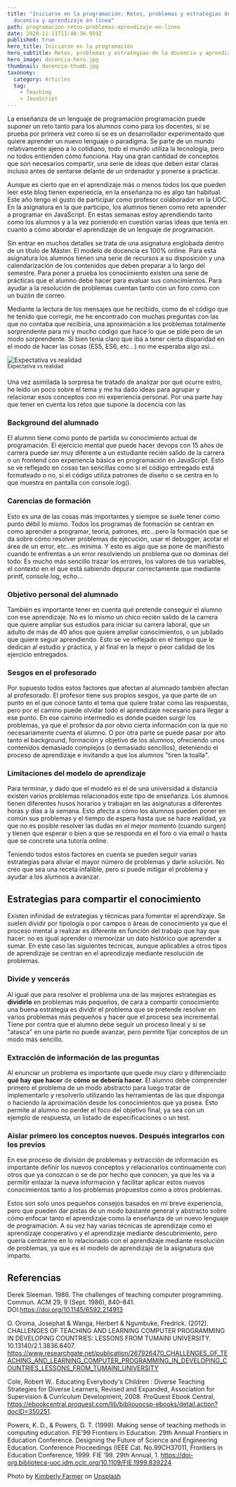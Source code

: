 ```yaml
---
title: "Iniciarse en la programación: Retos, problemas y estrategias de la
  docencia y aprendizaje en línea"
path: programacion-retos-problemas-aprendizaje-en-linea
date: 2020-11-11T11:48:36.959Z
published: true
hero_title: Iniciarse en la programación
hero_subtitle: Retos, problemas y estrategias de la docencia y aprendizaje en línea
hero_image: docencia-hero.jpg
thumbnail: docencia-thumb.jpg
taxonomy:
  category: Articles
  tag:
    - Teaching
    - JavaScript
---
```

La enseñanza de un lenguaje de programación programación puede suponer un reto tanto para los alumnos como para los docentes, si se prueba por primera vez como si se es un desarrollador experimentado que quiere aprender un nuevo lenguaje o paradigma. Se parte de un mundo relativamente ajeno a lo cotidiano, todo el mundo utiliza la tecnología, pero no todos entienden cómo funciona. Hay una gran cantidad de conceptos que son necesarios compartir, una serie de ideas que deben estar claras incluso antes de sentarse delante de un ordenador y ponerse a practicar. 

Aunque es cierto que en el aprendizaje más o menos todos los que pueden leer este blog tienen experiencia, en la enseñanza no es algo tan habitual. Este año tengo el gusto de participar como profesor colaborador en la UOC. En la asignatura en la que participo, los alumnos tienen como reto aprender a programar en JavaScript. En estas semanas estoy aprendiendo tanto como los alumnos y a la vez poniendo en cuestión varias ideas que tenía en cuanto a cómo abordar el aprendizaje de un lenguaje de programación.

Sin entrar en muchos detalles se trata de una asignatura englobada dentro de un título de Máster. El modelo de docencia es 100% online. Para esta asignatura los alumnos tienen una serie de recursos a su disposición y una calendarización de los contenidos que deben preparar a lo largo del semestre. Para poner a prueba los conocimiento existen una serie de prácticas que el alumno debe hacer para evaluar sus conocimientos. Para ayudar a la resolución de problemas cuentan tanto con un foro como con un buzón de correo.

Mediante la lectura de los mensajes que he recibido, como de el código que he tenido que corregir, me he encontrado con muchas preguntas con las que no contaba que recibiría, una aproximación a los problemas totalmente sorprendente para mi y mucho código que hace lo que se pide pero de un modo sorprendente. Si bien tenía claro que iba a tener cierta disparidad en el modo de hacer las cosas (ES5, ES6, etc...) no me esperaba algo así...

![Expectativa vs realidad](teaching-idea.jpg)

<div class="text-center" style="margin: -15px 0 20px;">
  <small>Expectativa vs realidad</small>
</div>

Una vez asimilada la sorpresa he tratado de analizar por qué ocurre estro, he leído un poco sobre el tema y me ha dado ideas para agrupar y relacionar esos conceptos con mi experiencia personal. Por una parte hay que tener en cuenta los retos que supone la docencia con las

### Background del alumnado

El alumno tiene como punto de partida su conocimiento actual de programación. El ejercicio mental que puede hacer devops con 15 años de carrera puede ser muy diferente a un estudiante recién salido de la carrera o un frontend con experiencia básica en programación en JavaScript. Esto se ve reflejado en cosas tan sencillas como si el código entregado está formateado o no, si el código utiliza patrones de diseño o se centra en lo que muestra en pantalla con console.log().

### Carencias de formación

Esto es una de las cosas más importantes y siempre se suele tener como punto débil lo mismo. Todos los programas de formación se centran en como aprender a programar, teoría, patrones, etc...pero la formación que se da sobre cómo resolver problemas de ejecución, usar el debugger, acotar el área de un error, etc...es mínima. Y esto es algo que se pone de manifiesto cuando te enfrentas a un error resolviendo un problema que no dominas del todo: Es mucho más sencillo trazar los errores, los valores de tus variables, el contexto en el que está sabiendo depurar correctamente que mediante printf, console.log, echo...

### Objetivo personal del alumnado

También es importante tener en cuenta qué pretende conseguir el alumno con ese aprendizaje. No es lo mismo un chico recién salido de la carrera que quiere ampliar sus estudios para iniciar su carrera laboral, que un adulto de más de 40 años que quiere ampliar conocimientos, o un jubilado que quiere seguir aprendiendo. Esto se ve reflejado en el tiempo que le dedican al estudio y práctica, y al final en la mejor o peor calidad de los ejercicio entregados.

### Sesgos en el profesorado

Por supuesto todos estos factores que afectan al alumnado también afectan al profesorado. El profesor tiene sus propios sesgos, ya que parte de un punto en el que conoce tanto el tema que quiere tratar como las respuestas, pero por el camino puede olvidar todo el aprendizaje necesario para llegar a ese punto. En ese camino intermedio es donde pueden surgir los problemas, ya que el profesor da por obvio cierta información con la que no necesariamente cuenta el alumno. O por otra parte se puede pasar por alto tanto el background, formación y objetivo de los alumnos, ofreciendo unos contenidos demasiado complejos (o demasiado sencillos), deteniendo el proceso de aprendizaje e invitando a que los alumnos "tiren la toalla".

### Limitaciones del modelo de aprendizaje

Para terminar, y dado que el modelo es el de una universidad a distancia existen varios problemas relacionados este tipo de enseñanza. Los alumnos tienen diferentes husos horarios y trabajan en las asignaturas a diferentes horas y días a la semana. Esto afecta a cómo los alumnos pueden poner en común sus problemas y el tiempo de espera hasta que se hace realidad, ya que no es posible resolver las dudas en el mejor momento (cuando surgen) y tienen que esperar o bien a que se responda en el foro o vía email o hasta que se concrete una tutoría online.

Teniendo todos estos factores en cuenta se pueden seguir varias estrategias para aliviar el mayor número de problemas y darle solución. No creo que sea una receta infalible, pero sí puede mitigar el problema y ayudar a los alumnos a avanzar.

## Estrategias para compartir el conocimiento

Existen infinidad de estrategias y técnicas para fomentar el aprendizaje. Se suelen dividir por tipología o por campos o áreas de conocimiento ya que el proceso mental a realizar es diferente en función del trabajo que hay que hacer: no es igual aprender o memorizar un dato histórico que aprender a sumar. En este caso las siguientes técnicas, aunque aplicables a otros tipos de aprendizaje se centran en el aprendizaje mediante resolución de problemas.

### Divide y vencerás

Al igual que para resolver el problema una de las mejores estrategias es **dividirlo** en problemas más pequeños, de cara a compartir conocimiento una buena estrategia es dividir el problema que se pretende resolver en varios problemas más pequeños y hacer que el proceso sea incremental. Tiene por contra que el alumno debe seguir un proceso lineal y si se "atasca" en una parte no puede avanzar, pero permite fijar conceptos de un modo más sencillo.

### Extracción de información de las preguntas

Al enunciar un problema es importante que quede muy claro y diferenciado **qué hay que hacer** de **cómo se debería hacer**. El alumno debe comprender primero el problema de un modo abstracto para luego tratar de implementarlo y resolverlo utilizando las herramientas de las que disponga o haciendo la aproximación desde los conocimientos que ya posea. Esto permite al alumno no perder el foco del objetivo final, ya sea con un ejemplo de respuesta, un listado de especificaciones o un test.

### Aislar primero los conceptos nuevos. Después integrarlos con los previos

En ese proceso de división de problemas y extracción de información es importante definir los nuevos conceptos y relacionarlos continuamente con otros que ya conozcan o se de por hecho que conocen, ya que les va a permitir enlazar la nueva información y facilitar aplicar estos nuevos conocimientos tanto a los problemas propuestos como a otros problemas.

Estos son solo unos pequeños consejos basados en mi breve experiencia, pero que pueden dar pistas de un modo bastante general y abstracto sobre cómo enfocar tanto el aprendizaje como la enseñanza de un nuevo lenguaje de programación. A su vez hay varias técnicas de aprendizaje como el aprendizaje cooperativo y el aprendizaje mediante descubrimiento, pero quería centrarme en lo relacionado con el aprendizaje mediante resolución de problemas, ya que es el modelo de aprendizaje de la asignatura que imparto.

## Referencias

Derek Sleeman. 1986. The challenges of teaching computer programming. Commun. ACM 29, 9 (Sept. 1986), 840–841. DOI:<https://doi.org/10.1145/6592.214913>

O. Oroma, Josephat & Wanga, Herbert & Ngumbuke, Fredrick. (2012). CHALLENGES OF TEACHING AND LEARNING COMPUTER PROGRAMMING IN DEVELOPING COUNTRIES: LESSONS FROM TUMAINI UNIVERSITY. 10.13140/2.1.3836.6407. <https://www.researchgate.net/publication/267926470_CHALLENGES_OF_TEACHING_AND_LEARNING_COMPUTER_PROGRAMMING_IN_DEVELOPING_COUNTRIES_LESSONS_FROM_TUMAINI_UNIVERSITY>

Cole, Robert W.. Educating Everybody's Children : Diverse Teaching Strategies for Diverse Learners, Revised and Expanded, Association for Supervision & Curriculum Development, 2008. ProQuest Ebook Central, <https://ebookcentral.proquest.com/lib/bibliouocsp-ebooks/detail.action?docID=350251>.

Powers, K. D., & Powers, D. T. (1999). Making sense of teaching methods in computing education. FIE’99 Frontiers in Education. 29th Annual Frontiers in Education Conference. Designing the Future of Science and Engineering Education. Conference Proceedings (IEEE Cat. No.99CH37011, Frontiers in Education Conference, 1999. FIE ’99. 29th Annual, 1. <https://doi-org.biblioteca-uoc.idm.oclc.org/10.1109/FIE.1999.839224>

Photo by [Kimberly Farmer](https://unsplash.com/@kimberlyfarmer?utm_source=unsplash&utm_medium=referral&utm_content=creditCopyText) on [Unsplash](https://unsplash.com/s/photos/school?utm_source=unsplash&utm_medium=referral&utm_content=creditCopyText)